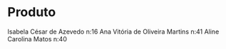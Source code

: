 # Produto
Isabela César de Azevedo n:16
Ana Vitória de Oliveira Martins n:41
Aline Carolina Matos n:40
